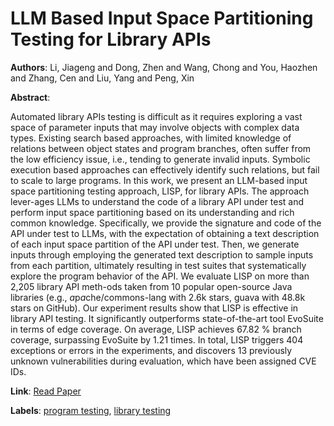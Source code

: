 # LLM Based Input Space Partitioning Testing for Library APIs

**Authors**: Li, Jiageng and Dong, Zhen and Wang, Chong and You, Haozhen and Zhang, Cen and Liu, Yang and Peng, Xin

**Abstract**:

Automated library APIs testing is difficult as it requires exploring a vast space of parameter inputs that may involve objects with complex data types. Existing search based approaches, with limited knowledge of relations between object states and program branches, often suffer from the low efficiency issue, i.e., tending to generate invalid inputs. Symbolic execution based approaches can effectively identify such relations, but fail to scale to large programs. In this work, we present an LLM-based input space partitioning testing approach, LISP, for library APIs. The approach lever-ages LLMs to understand the code of a library API under test and perform input space partitioning based on its understanding and rich common knowledge. Specifically, we provide the signature and code of the API under test to LLMs, with the expectation of obtaining a text description of each input space partition of the API under test. Then, we generate inputs through employing the generated text description to sample inputs from each partition, ultimately resulting in test suites that systematically explore the program behavior of the API. We evaluate LISP on more than 2,205 library API meth-ods taken from 10 popular open-source Java libraries (e.g., $a$p$a$che/commons-lang with 2.6k stars, guava with 48.8k stars on GitHub). Our experiment results show that LISP is effective in library API testing. It significantly outperforms state-of-the-art tool EvoSuite in terms of edge coverage. On average, LISP achieves 67.82 % branch coverage, surpassing EvoSuite by 1.21 times. In total, LISP triggers 404 exceptions or errors in the experiments, and discovers 13 previously unknown vulnerabilities during evaluation, which have been assigned CVE IDs.

**Link**: [Read Paper](https://doi.ieeecomputersociety.org/10.1109/ICSE55347.2025.00153)

**Labels**: [program testing](../../labels/program_testing.md), [library testing](../../labels/library_testing.md)
